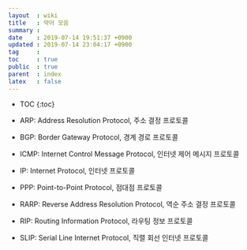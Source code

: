 ```yaml
---
layout  : wiki
title   : 약어 모음
summary : 
date    : 2019-07-14 19:51:37 +0900
updated : 2019-07-14 23:04:17 +0900
tag     : 
toc     : true
public  : true
parent  : index
latex   : false
---
```

* TOC
{:toc}

* ARP: Address Resolution Protocol, 주소 결정 프로토콜
* BGP: Border Gateway Protocol, 경계 경로 프로토콜
* ICMP: Internet Control Message Protocol, 인터넷 제어 메시지 프로토콜
* IP: Internet Protocol, 인터넷 프로토콜
* PPP: Point-to-Point Protocol, 점대점 프로토콜
* RARP: Reverse Address Resolution Protocol, 역순 주소 결정 프로토콜
* RIP: Routing Information Protocol, 라우팅 정보 프로토콜
* SLIP: Serial Line Internet Protocol, 직렬 회선 인터넷 프로토콜

